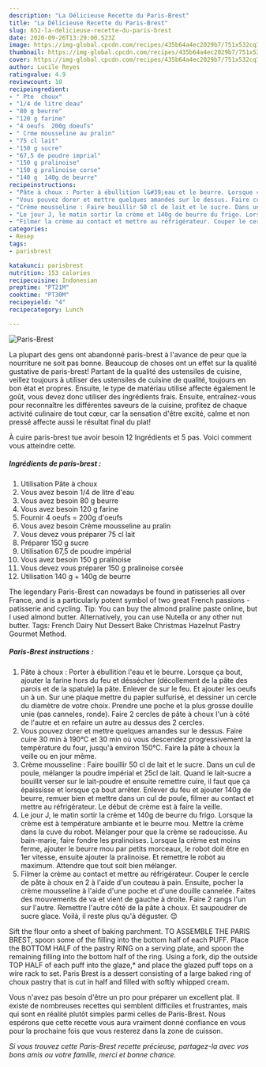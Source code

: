 ```yaml
---
description: "La Délicieuse Recette du Paris-Brest"
title: "La Délicieuse Recette du Paris-Brest"
slug: 652-la-delicieuse-recette-du-paris-brest
date: 2020-09-26T13:29:00.523Z
image: https://img-global.cpcdn.com/recipes/435b64a4ec2029b7/751x532cq70/paris-brest-photo-principale-de-la-recette.jpg
thumbnail: https://img-global.cpcdn.com/recipes/435b64a4ec2029b7/751x532cq70/paris-brest-photo-principale-de-la-recette.jpg
cover: https://img-global.cpcdn.com/recipes/435b64a4ec2029b7/751x532cq70/paris-brest-photo-principale-de-la-recette.jpg
author: Lucile Reyes
ratingvalue: 4.9
reviewcount: 10
recipeingredient:
- " Pte  choux"
- "1/4 de litre deau"
- "80 g beurre"
- "120 g farine"
- "4 oeufs  200g doeufs"
- " Crme mousseline au pralin"
- "75 cl lait"
- "150 g sucre"
- "67,5 de poudre imprial"
- "150 g pralinoise"
- "150 g pralinoise corse"
- "140 g  140g de beurre"
recipeinstructions:
- "Pâte à choux : Porter à ébullition l&#39;eau et le beurre. Lorsque ça bout, ajouter la farine hors du feu et déssécher (décollement de la pâte des parois et de la spatule) la pâte. Enlever de sur le feu. Et ajouter les oeufs un à un. Sur une plaque mettre du papier sulfurisé, et dessiner un cercle du diamètre de votre choix. Prendre une poche et la plus grosse douille unie (pas canneles, ronde). Faire 2 cercles de pâte à choux l&#39;un à côté de l&#39;autre et en refaire un autre au dessus des 2 cercles."
- "Vous pouvez dorer et mettre quelques amandes sur le dessus. Faire cuire 30 min à 190°C et 30 min où vous descendez progressivement la température du four, jusqu&#39;à environ 150°C. Faire la pâte à choux la veille ou en jour même."
- "Crème mousseline : Faire bouillir 50 cl de lait et le sucre. Dans un cul de poule, mélanger la poudre impérial et 25cl de lait. Quand le lait-sucre a bouillit verser sur le lait-poudre et ensuite remettre cuire, il faut que ça épaississe et lorsque ça bout arrêter. Enlever du feu et ajouter 140g de beurre, remuer bien et mettre dans un cul de poule, filmer au contact et mettre au réfrigérateur. Le début de crème est à faire la veille."
- "Le jour J, le matin sortir la crème et 140g de beurre du frigo. Lorsque la crème est à température ambiante et le beurre mou. Mettre la crème dans la cuve du robot. Mélanger pour que la crème se radoucisse. Au bain-marie, faire fondre les pralinoises. Lorsque la crème est moins ferme, ajouter le beurre mou par petits morceaux, le robot doit être en 1er vitesse, ensuite ajouter la pralinoise. Et remettre le robot au maximum. Attendre que tout soit bien mélanger."
- "Filmer la crème au contact et mettre au réfrigérateur. Couper le cercle de pâte à choux en 2 à l&#39;aide d&#39;un couteau à pain. Ensuite, pocher la crème mousseline à l&#39;aide d&#39;une poche et d&#39;une douille cannelée. Faites des mouvements de va et vient de gauche à droite. Faire 2 rangs l&#39;un sur l&#39;autre. Remettre l&#39;autre côté de la pâte à choux. Et saupoudrer de sucre glace. Voilà, il reste plus qu&#39;à déguster. 😊"
categories:
- Resep
tags:
- parisbrest

katakunci: parisbrest 
nutrition: 153 calories
recipecuisine: Indonesian
preptime: "PT21M"
cooktime: "PT30M"
recipeyield: "4"
recipecategory: Lunch

---
```



![Paris-Brest](https://img-global.cpcdn.com/recipes/435b64a4ec2029b7/751x532cq70/paris-brest-photo-principale-de-la-recette.jpg)

La plupart des gens ont abandonné paris-brest à l'avance de peur que la nourriture ne soit pas bonne. Beaucoup de choses ont un effet sur la qualité gustative de paris-brest! Partant de la qualité des ustensiles de cuisine, veillez toujours à utiliser des ustensiles de cuisine de qualité, toujours en bon état et propres. Ensuite, le type de matériau utilisé affecte également le goût, vous devez donc utiliser des ingrédients frais. Ensuite, entraînez-vous pour reconnaître les différentes saveurs de la cuisine, profitez de chaque activité culinaire de tout cœur, car la sensation d'être excité, calme et non pressé affecte aussi le résultat final du plat!

<!--inarticleads1-->

À cuire paris-brest tue avoir besoin 12 Ingrédients et 5 pas. Voici comment vous atteindre cette.

##### Ingrédients de paris-brest :

1. Utilisation  Pâte à choux
1. Vous avez besoin 1/4 de litre d&#39;eau
1. Vous avez besoin 80 g beurre
1. Vous avez besoin 120 g farine
1. Fournir 4 oeufs = 200g d&#39;oeufs
1. Vous avez besoin  Crème mousseline au pralin
1. Vous devez vous préparer 75 cl lait
1. Préparer 150 g sucre
1. Utilisation 67,5 de poudre impérial
1. Vous avez besoin 150 g pralinoise
1. Vous devez vous préparer 150 g pralinoise corsée
1. Utilisation 140 g + 140g de beurre


The legendary Paris-Brest can nowadays be found in patisseries all over France, and is a particularly potent symbol of two great French passions - patisserie and cycling. Tip: You can buy the almond praline paste online, but I used almond butter. Alternatively, you can use Nutella or any other nut butter. Tags: French Dairy Nut Dessert Bake Christmas Hazelnut Pastry Gourmet Method. 

<!--inarticleads2-->

##### Paris-Brest instructions :

1. Pâte à choux : Porter à ébullition l&#39;eau et le beurre. Lorsque ça bout, ajouter la farine hors du feu et déssécher (décollement de la pâte des parois et de la spatule) la pâte. Enlever de sur le feu. Et ajouter les oeufs un à un. Sur une plaque mettre du papier sulfurisé, et dessiner un cercle du diamètre de votre choix. Prendre une poche et la plus grosse douille unie (pas canneles, ronde). Faire 2 cercles de pâte à choux l&#39;un à côté de l&#39;autre et en refaire un autre au dessus des 2 cercles.
1. Vous pouvez dorer et mettre quelques amandes sur le dessus. Faire cuire 30 min à 190°C et 30 min où vous descendez progressivement la température du four, jusqu&#39;à environ 150°C. Faire la pâte à choux la veille ou en jour même.
1. Crème mousseline : Faire bouillir 50 cl de lait et le sucre. Dans un cul de poule, mélanger la poudre impérial et 25cl de lait. Quand le lait-sucre a bouillit verser sur le lait-poudre et ensuite remettre cuire, il faut que ça épaississe et lorsque ça bout arrêter. Enlever du feu et ajouter 140g de beurre, remuer bien et mettre dans un cul de poule, filmer au contact et mettre au réfrigérateur. Le début de crème est à faire la veille.
1. Le jour J, le matin sortir la crème et 140g de beurre du frigo. Lorsque la crème est à température ambiante et le beurre mou. Mettre la crème dans la cuve du robot. Mélanger pour que la crème se radoucisse. Au bain-marie, faire fondre les pralinoises. Lorsque la crème est moins ferme, ajouter le beurre mou par petits morceaux, le robot doit être en 1er vitesse, ensuite ajouter la pralinoise. Et remettre le robot au maximum. Attendre que tout soit bien mélanger.
1. Filmer la crème au contact et mettre au réfrigérateur. Couper le cercle de pâte à choux en 2 à l&#39;aide d&#39;un couteau à pain. Ensuite, pocher la crème mousseline à l&#39;aide d&#39;une poche et d&#39;une douille cannelée. Faites des mouvements de va et vient de gauche à droite. Faire 2 rangs l&#39;un sur l&#39;autre. Remettre l&#39;autre côté de la pâte à choux. Et saupoudrer de sucre glace. Voilà, il reste plus qu&#39;à déguster. 😊


Sift the flour onto a sheet of baking parchment. TO ASSEMBLE THE PARIS BREST, spoon some of the filling into the bottom half of each PUFF. Place the BOTTOM HALF of the pastry RING on a serving plate, and spoon the remaining filling into the bottom half of the ring. Using a fork, dip the outside TOP HALF of each puff into the glaze,* and place the glazed puff tops on a wire rack to set. Paris Brest is a dessert consisting of a large baked ring of choux pastry that is cut in half and filled with softly whipped cream. 

<!--inarticleads1-->

<p>
Vous n'avez pas besoin d'être un pro pour préparer un excellent plat. Il existe de nombreuses recettes qui semblent difficiles et frustrantes, mais qui sont en réalité plutôt simples parmi celles de Paris-Brest. Nous espérons que cette recette vous aura vraiment donné confiance en vous pour la prochaine fois que vous resterez dans la zone de cuisson.
</p>

<p>
<i>Si vous trouvez cette Paris-Brest recette précieuse, partagez-la avec vos bons amis ou votre famille, merci et bonne chance.</i>
</p>
